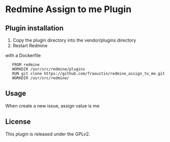 # Redmine Assign to me Plugin

## Plugin installation

1. Copy the plugin directory into the vendor/plugins directory
2. Restart Redmine

with a Dockerfile

```
   FROM redmine
   WORKDIR /usr/src/redmine/plugins
   RUN git clone https://github.com/fraoustin/redmine_assign_to_me.git
   WORKDIR /usr/src/redmine/
```
 

## Usage

When create a new issue, assign value is me

## License

This plugin is released under the GPLv2.
